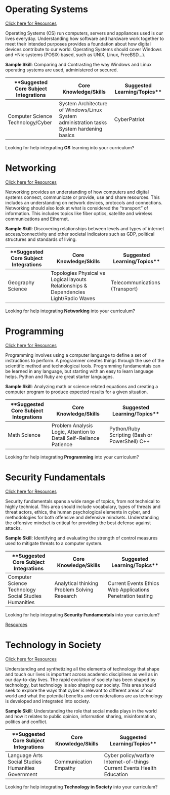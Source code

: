 Operating Systems
=================
[Click here for Resources](OS/Resources) 

Operating Systems (OS) run computers, servers and appliances used is our lives
everyday. Understanding how software and hardware work together to meet their
intended purposes provides a foundation about how digital devices contribute to
our world. Operating Systems should cover Windows and \*Nix systems
(POSIX-based, such as UNIX, Linux, FreeBSD…).

**Sample Skill**: Comparing and Contrasting the way Windows and Linux operating
systems are used, administered or secured.

| **Suggested Core Subject Integrations                                | Core Knowledge/Skills                                                                    | Suggested Learning/Topics** |
|--------------------------------------------------------------------|------------------------------------------------------------------------------------------|---------------------------|
| Computer Science Technology/Cyber                                  | System Architecture of Windows/Linux System administration tasks System hardening basics | CyberPatriot              |


Looking for help integrating **OS** learning into your curriculum?
                                                              

Networking
==========
[Click here for Resources](Networking/Resources)

Networking provides an understanding of how computers and digital systems
connect, communicate or provide, use and share resources. This includes an
understanding on network devices, protocols and connections. Networking should
also look at what is considered the “transport” of information. This includes
topics like fiber optics, satellite and wireless communications and Ethernet.

**Sample Skill**: Discovering relationships between levels and types of internet
access/connectivity and other societal indicators such as GDP, political
structures and standards of living.

| **Suggested Core Subject Integrations                               | Core Knowledge/Skills                                                                 | Suggested Learning/Topics**      |
|-------------------------------------------------------------------|---------------------------------------------------------------------------------------|--------------------------------|
| Geography Science                                                 | Topologies Physical vs Logical layouts Relationships & Dependencies Light/Radio Waves | Telecommunications (Transport) |

Looking for help integrating **Networking** into your curriculum?



Programming
===========
[Click here for Resources](Programming/Resources)

Programming involves using a computer language to define a set of instructions
to perform. A programmer creates things through the use of the scientific method
and technological tools. Programming fundamentals can be learned in any
language, but starting with an easy to learn language helps. Python and Ruby are
great starter languages.

**Sample Skill**: Analyzing math or science related equations and creating a
computer program to produce expected results for a given situation.

| **Suggested Core Subject Integrations                                | Core Knowledge/Skills                                              | Suggested Learning/Topics**                      |
|--------------------------------------------------------------------|--------------------------------------------------------------------|------------------------------------------------|
| Math Science                                                       | Problem Analysis Logic, Attention to Detail Self-Reliance Patience | Python/Ruby Scripting (Bash or PowerShell) C++ |

Looking for help integrating **Programming** into your curriculum? 



Security Fundamentals
=====================

[Click here for Resources](Security/Resources)

Security fundamentals spans a wide range of topics, from not technical to highly
technical. This area should include vocabulary, types of threats and threat
actors, ethics, the human psychological elements in cyber, and methodologies for
both offensive and defensive mindsets. Understanding the offensive mindset is
critical for providing the best defense against attacks.

**Sample Skill**: Identifying and evaluating the strength of control measures
used to mitigate threats to a computer system.

| **Suggested Core Subject Integrations                                          | Core Knowledge/Skills                        | Suggested Learning/Topics**                                  |
|------------------------------------------------------------------------------|----------------------------------------------|------------------------------------------------------------|
| Computer Science Technology Social Studies Humanities                        | Analytical thinking Problem Solving Research | Current Events Ethics Web Applications Penetration testing |

Looking for help integrating **Security Fundamentals** into your curriculum? 


[Resources](Security/Resources)

Technology in Society
=====================
[Click here for Resources](TechSociety/Resources)

Understanding and synthetizing all the elements of technology that shape and
touch our lives is important across academic disciplines as well as in our
day-to-day lives. The rapid evolution of society has been shaped by technology,
but technology is also shaping our society. This area should seek to explore the
ways that cyber is relevant to different areas of our world and what the
potential benefits and considerations are as technology is developed and
integrated into society.

**Sample Skill**: Understanding the role that social media plays in the world
and how it relates to public opinion, information sharing, misinformation,
politics and conflict.

| **Suggested Core Subject Integrations                                          | Core Knowledge/Skills | Suggested Learning/Topics**                                               |
|------------------------------------------------------------------------------|-----------------------|-------------------------------------------------------------------------|
| Language Arts Social Studies Humanities Government                           | Communication Empathy | Cyber policy/warfare Internet-of-things Current Events Health Education |

Looking for help integrating **Technology in Society** into your curriculum? 



